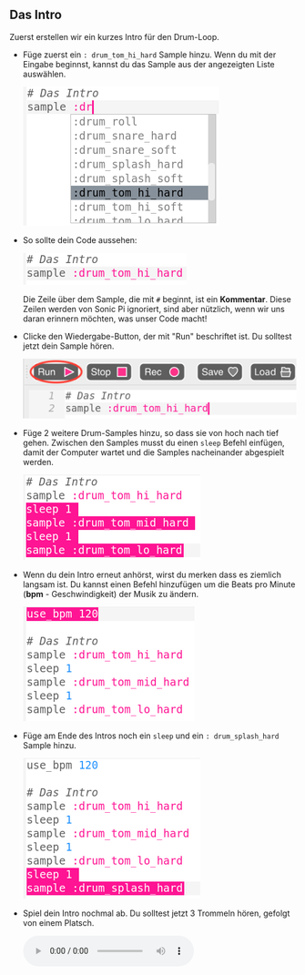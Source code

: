 ## Das Intro

Zuerst erstellen wir ein kurzes Intro für den Drum-Loop.

+ Füge zuerst ein `: drum_tom_hi_hard` Sample hinzu. Wenn du mit der Eingabe beginnst, kannst du das Sample aus der angezeigten Liste auswählen.
    
    ![Screenshot](images/drum-sample-help.png)

+ So sollte dein Code aussehen:
    
    ![screenshot](images/drum-intro-1.png)
    
    Die Zeile über dem Sample, die mit `#` beginnt, ist ein **Kommentar**. Diese Zeilen werden von Sonic Pi ignoriert, sind aber nützlich, wenn wir uns daran erinnern möchten, was unser Code macht!

+ Clicke den Wiedergabe-Button, der mit "Run" beschriftet ist. Du solltest jetzt dein Sample hören.
    
    ![Screenshot](images/drum-run.png)

+ Füge 2 weitere Drum-Samples hinzu, so dass sie von hoch nach tief gehen. Zwischen den Samples musst du einen `sleep` Befehl einfügen, damit der Computer wartet und die Samples nacheinander abgespielt werden.
    
    ![Screenshot](images/drum-intro-2.png)

+ Wenn du dein Intro erneut anhörst, wirst du merken dass es ziemlich langsam ist. Du kannst einen Befehl hinzufügen um die Beats pro Minute (**bpm** - Geschwindigkeit) der Musik zu ändern.
    
    ![Screenshot](images/drum-bpm.png)

+ Füge am Ende des Intros noch ein `sleep` und ein `: drum_splash_hard` Sample hinzu.
    
    ![Screenshot](images/drum-intro-splash.png)

+ Spiel dein Intro nochmal ab. Du solltest jetzt 3 Trommeln hören, gefolgt von einem Platsch.
    
    <div id="audio-preview" class="pdf-hidden">
    <audio controls preload> 
      <source src="resources/drums-intro.mp3" type="audio/mpeg"> 
    Ihr Browser unterstützt das <code>Audio-</code> Element nicht. 
    </audio>
    </div>